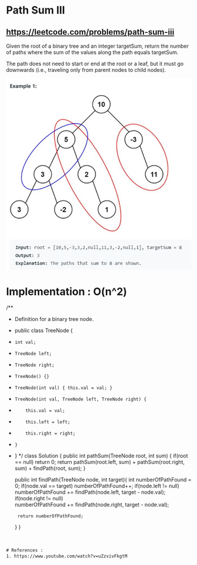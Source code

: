 # Path Sum III

## https://leetcode.com/problems/path-sum-iii

Given the root of a binary tree and an integer targetSum, return the number of paths where the sum of the values along the path equals targetSum.

The path does not need to start or end at the root or a leaf, but it must go downwards (i.e., traveling only from parent nodes to child nodes).

![Path Sum III](example.JPG?raw=true)


# Implementation : O(n^2)
/**
 * Definition for a binary tree node.
 * public class TreeNode {
 *     int val;
 *     TreeNode left;
 *     TreeNode right;
 *     TreeNode() {}
 *     TreeNode(int val) { this.val = val; }
 *     TreeNode(int val, TreeNode left, TreeNode right) {
 *         this.val = val;
 *         this.left = left;
 *         this.right = right;
 *     }
 * }
 */
class Solution {
   public int pathSum(TreeNode root, int sum) {
        if(root == null)
            return 0;
        return pathSum(root.left, sum) + pathSum(root.right, sum) + findPath(root, sum);
   }

    public int findPath(TreeNode node, int target){
        int numberOfPathFound = 0;
        if(node.val == target)
            numberOfPathFound++;
        if(node.left != null)
            numberOfPathFound += findPath(node.left, target - node.val);
        if(node.right != null)    
            numberOfPathFound += findPath(node.right, target - node.val);
        
        return numberOfPathFound;
    }
}
```


# References :
1. https://www.youtube.com/watch?v=uZzvivFkgtM



